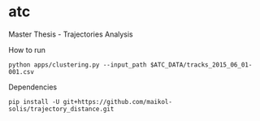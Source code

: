 # atc
Master Thesis - Trajectories Analysis

How to run

```
python apps/clustering.py --input_path $ATC_DATA/tracks_2015_06_01-001.csv
```

Dependencies

```
pip install -U git+https://github.com/maikol-solis/trajectory_distance.git

```
